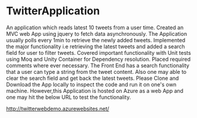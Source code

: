 # TwitterApplication
An application which reads latest 10 tweets from a user time.
Created an MVC web App using jquery to fetch data asynchronously.
The Application usually polls every 1min to retrieve the newly added tweets.
Implemented the major functionality i.e retrieving the latest tweets and added a search field for user to filter tweets.
Covered important functionality with Unit tests using Moq and Unity Container for Dependency resolution.
Placed required comments where ever necessary.
The Front End has a search functionality that a user can type a string from the tweet content.
Also one may able to clear the search field and get back the latest tweets.
Please Clone and Download the App locally to inspect the code and run it on one's own machine.
However,this Application is hosted on Azure as a web App and one may hit the below URL to test the functionality.

http://twitterwebdemo.azurewebsites.net/
